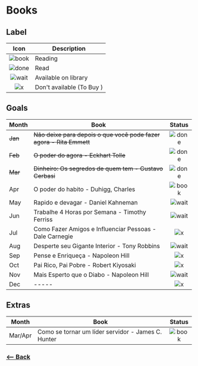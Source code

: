 # Books

## Label

| Icon | Description |
|:---: |---   |
| ![book](book_path) | Reading |
| ![done](done_path) | Read |
| ![wait](wait_path) | Available on library |
| ![x](x_path) | Don't available (To Buy ) |

## Goals

| Month | Book | Status |
|---    |---   |:---:     |
|  <s>Jan</s>  | <s>Não deixe para depois o que você pode fazer agora - Rita Emmett</s> | ![done](done_path) |
|  <s>Feb</s>  | <s>O poder do agora - Eckhart Tolle</s> | ![done](done_path) |
|  <s>Mar</s>  | <s>Dinheiro: Os segredos de quem tem - Gustavo Cerbasi</s> | ![done](done_path) |
|  Apr  | O poder do habito - Duhigg, Charles | ![book](book_path) |
|  May  | Rapido e devagar - Daniel Kahneman | ![wait](wait_path) |
|  Jun  | Trabalhe 4 Horas por Semana - Timothy Ferriss | ![wait](wait_path) |
|  Jul  | Como Fazer Amigos e Influenciar Pessoas - Dale Carnegie | ![x](x_path) |
|  Aug  | Desperte seu Gigante Interior - Tony Robbins | ![wait](wait_path) |
|  Sep  | Pense e Enriqueça - Napoleon Hill | ![x](x_path) |
|  Oct  | Pai Rico, Pai Pobre - Robert Kiyosaki | ![x](x_path) |
|  Nov  | Mais Esperto que o Diabo - Napoleon Hill | ![wait](wait_path) |
|  Dec  | ----- | ![x](x_path) |

## Extras

| Month | Book | Status |
|---    |---   |:---:     |
| Mar/Apr | Como se tornar um líder servidor - James C. Hunter | ![book](book_path) |

### [<-- Back](https://github.com/afonsopacifer/2017-goals)


<!-- Paths -->
[book_path]:icons/book.svg
[done_path]:icons/done.svg
[wait_path]:icons/wait.svg
[x_path]:icons/x.svg
